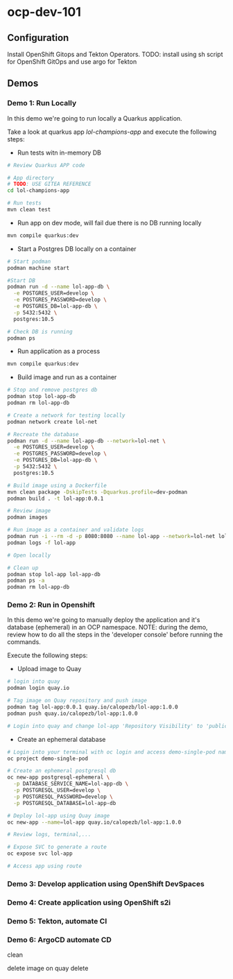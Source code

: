# ocp-dev-101

## Configuration

Install OpenShift Gitops and Tekton Operators.
TODO: install using sh script for OpenShift GitOps and use argo for Tekton

## Demos

### Demo 1: Run Locally

In this demo we're going to run locally a Quarkus application.

Take a look at quarkus app *lol-champions-app* and execute the following steps:

- Run tests witn in-memory DB
```sh
# Review Quarkus APP code

# App directory
# TODO: USE GITEA REFERENCE
cd lol-champions-app

# Run tests
mvn clean test
```
- Run app on dev mode, will fail due there is no DB running locally
```sh
mvn compile quarkus:dev
```
- Start a Postgres DB locally on a container
```sh
# Start podman
podman machine start

#Start DB
podman run -d --name lol-app-db \
  -e POSTGRES_USER=develop \
  -e POSTGRES_PASSWORD=develop \
  -e POSTGRES_DB=lol-app-db \
  -p 5432:5432 \
  postgres:10.5

# Check DB is running
podman ps
```
- Run application as a process
```sh
mvn compile quarkus:dev
```
- Build image and run as a container
```sh
# Stop and remove postgres db
podman stop lol-app-db
podman rm lol-app-db

# Create a network for testing locally
podman network create lol-net

# Recreate the database 
podman run -d --name lol-app-db --network=lol-net \
  -e POSTGRES_USER=develop \
  -e POSTGRES_PASSWORD=develop \
  -e POSTGRES_DB=lol-app-db \
  -p 5432:5432 \
  postgres:10.5

# Build image using a Dockerfile
mvn clean package -DskipTests -Dquarkus.profile=dev-podman
podman build . -t lol-app:0.0.1

# Review image
podman images

# Run image as a container and validate logs
podman run -i --rm -d -p 8080:8080 --name lol-app --network=lol-net lol-app:0.0.1
podman logs -f lol-app

# Open locally

# Clean up
podman stop lol-app lol-app-db
podman ps -a
podman rm lol-app-db
```

### Demo 2: Run in Openshift

In this demo we're going to manually deploy the application and it's database (ephemeral) in an OCP namespace.
NOTE: during the demo, review how to do all the steps in the 'developer console' before running the commands.

Execute the following steps:

- Upload image to Quay
```sh
# login into quay
podman login quay.io

# Tag image on Quay repository and push image
podman tag lol-app:0.0.1 quay.io/calopezb/lol-app:1.0.0
podman push quay.io/calopezb/lol-app:1.0.0

# Login into quay and change lol-app 'Repository Visibility' to 'public' - review tags
```

- Create an ephemeral database
```sh
# Login into your terminal with oc login and access demo-single-pod namespace
oc project demo-single-pod

# Create an ephemeral postgresql db
oc new-app postgresql-ephemeral \
  -p DATABASE_SERVICE_NAME=lol-app-db \
  -p POSTGRESQL_USER=develop \
  -p POSTGRESQL_PASSWORD=develop \
  -p POSTGRESQL_DATABASE=lol-app-db

# Deploy lol-app using Quay image
oc new-app --name=lol-app quay.io/calopezb/lol-app:1.0.0

# Review logs, terminal,...

# Expose SVC to generate a route
oc expose svc lol-app

# Access app using route
```

### Demo 3: Develop application using OpenShift DevSpaces

### Demo 4: Create application using OpenShift s2i

### Demo 5: Tekton, automate CI

### Demo 6: ArgoCD automate CD


clean

delete image on quay
delete 

